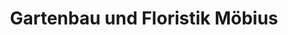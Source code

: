 ---
title: "Gartenbau und Floristik Möbius"
url: /amt-creuzburg/gartenbau-und-floristik-moebius/
shop: Garten-Center
---